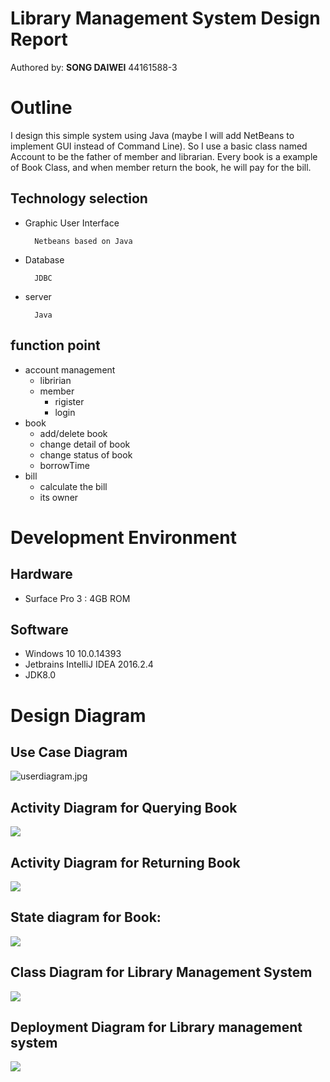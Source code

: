 # Library Management System Design Report
Authored by: **SONG DAIWEI**  44161588-3
# Outline
I design this simple system using Java (maybe I will add NetBeans to implement GUI instead of Command Line). So I use a basic class named Account to be the father of member and librarian. Every book is a example of Book Class, and when member return the book, he will pay for the bill.

## Technology selection
- Graphic User Interface
    
        Netbeans based on Java
- Database

        JDBC
- server
        
        Java




## function point
- account management
    - libririan
    - member
        - rigister
        - login
- book
    - add/delete book
    - change detail of book
    - change status of book
    - borrowTime
- bill
    - calculate the bill
    - its owner

# Development Environment
## Hardware
- Surface Pro 3 : 4GB ROM  

## Software
- Windows 10 10.0.14393
- Jetbrains IntelliJ IDEA 2016.2.4
- JDK8.0

# Design Diagram
## Use Case Diagram
![userdiagram.jpg](userdiagram.jpg)

## Activity Diagram for Querying Book

![](act1diagram.jpg)

## Activity Diagram for Returning Book

![](act2diagram.jpg)

## State diagram for Book:

![](statediagram.jpg)

## Class Diagram for Library Management System
![](classdiagram.jpg)

## Deployment Diagram for Library management system
![](deploymentdiagram.jpg)
